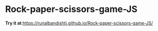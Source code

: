 # Rock-paper-scissors-game-JS
**Try it at**:https://runalbandishti.github.io/Rock-paper-scissors-game-JS/
